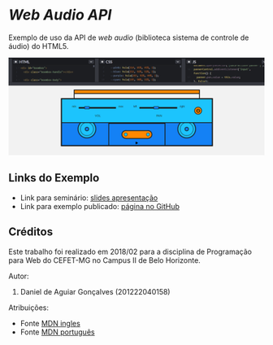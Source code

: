 # _Web Audio API_

Exemplo de uso da API de _web audio_ (biblioteca sistema de controle de áudio) do HTML5.

![](images/web-audio.png)


## Links do Exemplo

- Link para seminário: [slides apresentação][slides]
- Link para exemplo publicado: [página no GitHub][vivo]

## Créditos

Este trabalho foi realizado em 2018/02 para a disciplina de Programação para Web do CEFET-MG no Campus II de Belo Horizonte.

Autor:

1. Daniel de Aguiar Gonçalves (201222040158)

Atribuições:

- Fonte [MDN ingles][mdn1-author]
- Fonte [MDN português][mdn2-author]

[slides]: https://slides.com/danielgoncalves-3/web-audio-api/#/
[vivo]: https://github.com/dangon1/cefet-web-weblot/tree/2018/02/apis/web-gl
[mdn1-author]: https://developer.mozilla.org/pt-BR/docs/Web/API/API_Web_Audio
[mdn2-author]: http://webglsamples.org/

